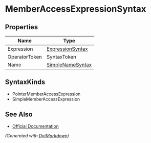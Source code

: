 # MemberAccessExpressionSyntax

## Properties

| Name          | Type                                    |
| ------------- | --------------------------------------- |
| Expression    | [ExpressionSyntax](ExpressionSyntax.md) |
| OperatorToken | SyntaxToken                             |
| Name          | [SimpleNameSyntax](SimpleNameSyntax.md) |

## SyntaxKinds

* PointerMemberAccessExpression
* SimpleMemberAccessExpression

## See Also

* [Official Documentation](https://docs.microsoft.com/en-us/dotnet/api/microsoft.codeanalysis.csharp.syntax.memberaccessexpressionsyntax)


*\(Generated with [DotMarkdown](http://github.com/JosefPihrt/DotMarkdown)\)*